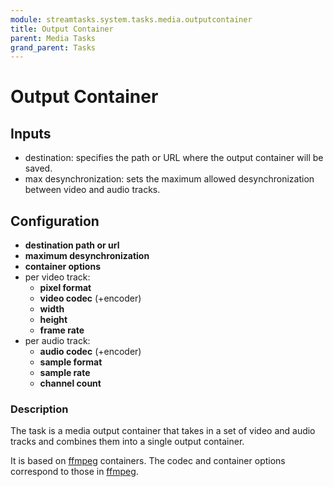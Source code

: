 ```yaml
---
module: streamtasks.system.tasks.media.outputcontainer
title: Output Container
parent: Media Tasks
grand_parent: Tasks
---
```

# Output Container

## Inputs
* destination: specifies the path or URL where the output container will be saved.
* max desynchronization: sets the maximum allowed desynchronization between video and audio tracks.

## Configuration
* **destination path or url**
* **maximum desynchronization**
* **container options**
* per video track:
	+ **pixel format**
	+ **video codec** (+encoder)
	+ **width**
	+ **height**
	+ **frame rate**
* per audio track:
	+ **audio codec** (+encoder)
	+ **sample format**
	+ **sample rate**
	+ **channel count**

### Description
The task is a media output container that takes in a set of video and audio tracks and combines them into a single output container. 

It is based on [ffmpeg](https://ffmpeg.org/ffmpeg.html) containers. The codec and container options correspond to those in [ffmpeg](https://ffmpeg.org/ffmpeg.html).
